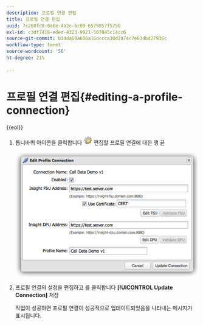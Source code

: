 ```yaml
---
description: 프로필 연결 편집
title: 프로필 연결 편집
uuid: 7c268fd0-0a6e-4a2c-bc09-6579857f5750
exl-id: c3df7418-eded-4323-9921-507845c14cc6
source-git-commit: b1dda69a606a16dccca30d2a74c7e63dbd27936c
workflow-type: tm+mt
source-wordcount: '56'
ht-degree: 21%

---
```


# 프로필 연결 편집{#editing-a-profile-connection}

{{eol}}

1. 톱니바퀴 아이콘을 클릭합니다 ![](assets/edit_icon.png) 편집할 프로필 연결에 대한 행 끝

   ![](assets/edit_profile_connection.png)

1. 프로필 연결의 설정을 편집하고 를 클릭합니다 **[!UICONTROL Update Connection]** 저장

   작업이 성공하면 프로필 연결이 성공적으로 업데이트되었음을 나타내는 메시지가 표시됩니다.
